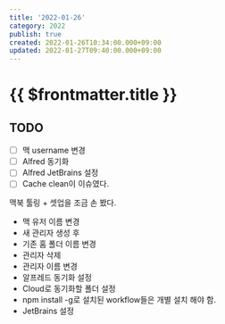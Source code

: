 ```yaml
---
title: '2022-01-26'
category: 2022
publish: true
created: 2022-01-26T10:34:00.000+09:00
updated: 2022-01-27T09:40:00.000+09:00
---
```


# {{ $frontmatter.title }}

## **TODO**

- [ ] 맥 username 변경
- [ ] Alfred 동기화
- [ ] Alfred JetBrains 설정
- [ ] Cache clean이 이슈였다.

맥북 툴링 + 셋업을 조금 손 봤다.

- 맥 유저 이름 변경
- 새 관리자 생성 후
- 기존 홈 폴더 이름 변경
- 관리자 삭제
- 관리자 이름 변경
- 알프레드 동기화 설정
- Cloud로 동기화할 폴더 설정
- npm install -g로 설치된 workflow들은 개별 설치 해야 함.
- JetBrains 설정

